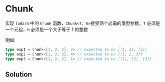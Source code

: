 # Chunk

实现 `lodash` 中的 `Chunk` 函数，`Chunk<T, N>`接受两个必需的类型参数，`T` 必须是一个元组，`N` 必须是一个大于等于 1 的整数

例如:

```ts
type exp1 = Chunk<[1, 2, 3], 2> // expected to be [[1, 2], [3]]
type exp2 = Chunk<[1, 2, 3], 4> // expected to be [[1, 2, 3]]
type exp3 = Chunk<[1, 2, 3], 1> // expected to be [[1], [2], [3]]
```

## Solution

